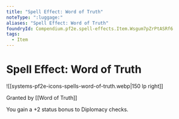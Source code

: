 ```yaml
---
title: "Spell Effect: Word of Truth"
noteType: ":luggage:"
aliases: "Spell Effect: Word of Truth"
foundryId: Compendium.pf2e.spell-effects.Item.Wsgum7pZrPtASRf6
tags:
  - Item
---
```


# Spell Effect: Word of Truth
![[systems-pf2e-icons-spells-word-of-truth.webp|150 lp right]]

Granted by [[Word of Truth]]

You gain a +2 status bonus to Diplomacy checks.
